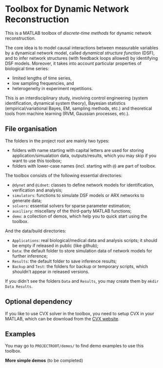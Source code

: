 # Toolbox for Dynamic Network Reconstruction 

This is a MATLAB toolbox of *discrete-time methods* for dynamic network reconstruction. 

The core idea is to model causal interactions between measurable variables by a
dynamical network model, called *dynamical structure function* (DSF), and to
infer network structures (with feedback loops allowed) by identifying DSF
models. Moreover, it takes into account particular properties of biological time series:

-  limited lengths of time series,
-  low sampling frequencies, and
-  heterogeneity in experiment repetitions.

This is an interdisciplinary study, involving control engineering (system
identification, dynamical system theory), Bayesian statistics
(empirical/variational Bayes, EM, sampling methods, etc.)  and theoretical tools
from machine learning (RVM, Gaussian processes, etc.).

## File organisation

The folders in the project root are mainly two types:

- folders with name starting with capital letters are used for storing application/simualation data, outputs/results, which you may skip if you want to use this toolbox;
- folders with lower-case names (incl. starting with `@`) are part of toolbox.

The toolbox consists of the following essential directories:

- `@dynet` and `@idnet`: classes to define network models for identification, verification and analysis;
- `simulators`: functions to simulate DSF models or ARX networks to generate data;
- `solvers`: essential solvers for sparse parameter estimation;
- `auxiliary`: miscellany of the third-party MATLAB functions;
- `demo`: a collection of demos, which help you to quick start using the toolbox.

And the data/build directories:

- `Applications`: real biological/medical data and analysis scripts; it should
  be empty if released in public (like github);
- `Data`: the default folder to store simulation data of network models for further inference;
- `Results`: the default folder to save inference results;
- `Backup` and `Test`: the folders for backup or temporary scripts, which shouldn't appear in released versions.

If you didn't see the folders `Data` and `Results`, you may create them by `mkdir Data Results`.

## Optional dependency

If you like to use CVX solver in the toolbox, you need to setup CVX in your MATLAB, which can be download from the [CVX website](http://cvxr.com/cvx/download/).

## Examples

You may go to `PROJECTROOT/demos/` to find demo examples to use this toolbox.

**More simple demos** (to be completed)




